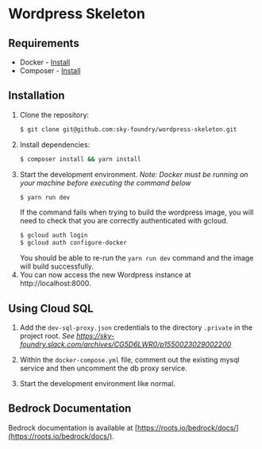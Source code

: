 # Wordpress Skeleton

## Requirements

- Docker - [Install](https://www.docker.com/get-started)
- Composer - [Install](https://getcomposer.org/doc/00-intro.md#installation-linux-unix-osx)

## Installation

1. Clone the repository:
   ```sh
   $ git clone git@github.com:sky-foundry/wordpress-skeleton.git
   ```
2. Install dependencies:
   ```sh
   $ composer install && yarn install
   ```
3. Start the development environment. _Note: Docker must be running on your machine before executing the command below_
   ```sh
   $ yarn run dev
   ```
   If the command fails when trying to build the wordpress image, you will need to check that you are correctly authenticated with gcloud.
   ```sh
   $ gcloud auth login
   $ gcloud auth configure-docker
   ```
   You should be able to re-run the `yarn run dev` command and the image will build successfully.
4. You can now access the new Wordpress instance at http://localhost:8000.

## Using Cloud SQL

1. Add the `dev-sql-proxy.json` credentials to the directory `.private` in the project root.
   _See https://sky-foundry.slack.com/archives/CG5D6LWR0/p1550023029002200_

2. Within the `docker-compose.yml` file, comment out the existing mysql service and then uncomment the db proxy service.

3. Start the development environment like normal.

## Bedrock Documentation

Bedrock documentation is available at [https://roots.io/bedrock/docs/](https://roots.io/bedrock/docs/).
